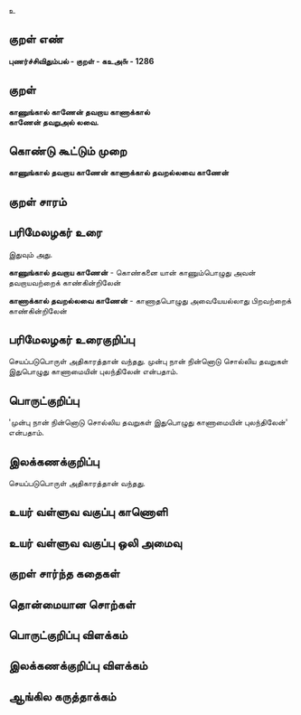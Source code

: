 உ

## குறள் எண் 

**புணர்ச்சிவிதும்பல் - குறள் - கஉஅ௬ - 1286**

## குறள் 

**காணுங்கால் காணேன் தவறாய காணாக்கால்  
காணேன் தவறுஅல் லவை.**

## கொண்டு கூட்டும் முறை

**காணுங்கால் தவறாய காணேன் காணாக்கால் தவறல்லவை காணேன்**

## குறள் சாரம் 


## பரிமேலழகர் உரை

இதுவும் அது. 

**காணுங்கால் தவறாய காணேன்** - கொண்கனை யான் காணும்பொழுது அவன் தவறாயவற்றைக் காண்கின்றிலேன் 

**காணாக்கால் தவறல்லவை காணேன்** - காணாதபொழுது அவையேயல்லாது பிறவற்றைக் காண்கின்றிலேன்

## பரிமேலழகர் உரைகுறிப்பு   

செயப்படுபொருள் அதிகாரத்தான் வந்தது. முன்பு நான் நின்னொடு சொல்லிய தவறுகள் இதுபொழுது காணாமையின் புலந்திலேன் என்பதாம்.

## பொருட்குறிப்பு 

'முன்பு நான் நின்னொடு சொல்லிய தவறுகள் இதுபொழுது காணாமையின் புலந்திலேன்' என்பதாம்.

## இலக்கணக்குறிப்பு  

செயப்படுபொருள் அதிகாரத்தான் வந்தது.

## உயர் வள்ளுவ வகுப்பு காணொளி


## உயர் வள்ளுவ வகுப்பு ஒலி அமைவு 

 
## குறள் சார்ந்த கதைகள் 


## தொன்மையான சொற்கள்


## பொருட்குறிப்பு விளக்கம்


## இலக்கணக்குறிப்பு விளக்கம்


## ஆங்கில கருத்தாக்கம் 


